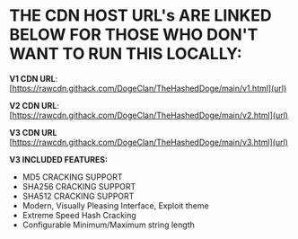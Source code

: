 # THE CDN HOST URL's ARE LINKED BELOW FOR THOSE WHO DON'T WANT TO RUN THIS LOCALLY:

**V1 CDN URL**: [https://rawcdn.githack.com/DogeClan/TheHashedDoge/main/v1.html](url)

**V2 CDN URL**: [https://rawcdn.githack.com/DogeClan/TheHashedDoge/main/v2.html](url)

**V3 CDN URL** [https://rawcdn.githack.com/DogeClan/TheHashedDoge/main/v3.html](url)


**V3 INCLUDED FEATURES:**
- MD5 CRACKING SUPPORT
- SHA256 CRACKING SUPPORT
- SHA512 CRACKING SUPPORT
- Modern, Visually Pleasing Interface, Exploit theme
- Extreme Speed Hash Cracking
- Configurable Minimum/Maximum string length

